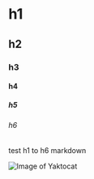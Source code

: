 # h1
## h2
### h3
#### h4
##### h5
###### h6

test h1 to h6 markdown

![Image of Yaktocat](https://octodex.github.com/images/yaktocat.png)
